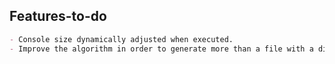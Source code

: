 ## Features-to-do

```markdown
- Console size dynamically adjusted when executed.
- Improve the algorithm in order to generate more than a file with a different variety of success doability.
```